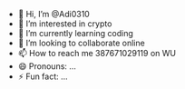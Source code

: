 - 👋 Hi, I’m @Adi0310
- 👀 I’m interested in crypto 
- 🌱 I’m currently learning coding 
- 💞️ I’m looking to collaborate online
- 📫 How to reach me 387671029119 on WU
- 😄 Pronouns: ...
- ⚡ Fun fact: ...

<!---
Adi0310/Adi0310 is a ✨ special ✨ repository because its `README.md` (this file) appears on your GitHub profile.
You can click the Preview link to take a look at your changes.
--->
